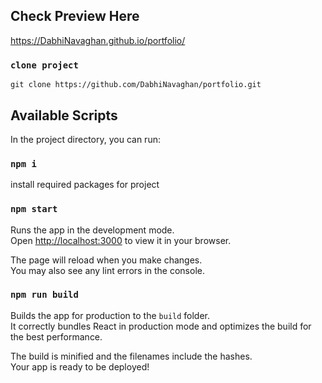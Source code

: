 ## Check Preview Here
https://DabhiNavaghan.github.io/portfolio/

### `clone project`
``git clone https://github.com/DabhiNavaghan/portfolio.git``

## Available Scripts

In the project directory, you can run:

### `npm i`
install required packages for project

### `npm start`
Runs the app in the development mode.\
Open [http://localhost:3000](http://localhost:3000) to view it in your browser.

The page will reload when you make changes.\
You may also see any lint errors in the console.

### `npm run build`
Builds the app for production to the `build` folder.\
It correctly bundles React in production mode and optimizes the build for the best performance.

The build is minified and the filenames include the hashes.\
Your app is ready to be deployed!
